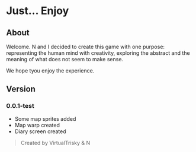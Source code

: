 # Just... Enjoy

## About
Welcome. N and I decided to create this game with one purpose: representing the human mind with creativity, exploring the abstract and the meaning of what does not seem to make sense.

We hope tyou enjoy the experience.


## Version
### 0.0.1-test
- Some map sprites added
- Map warp created
- Diary screen created

> Created by VirtualTrisky & N
